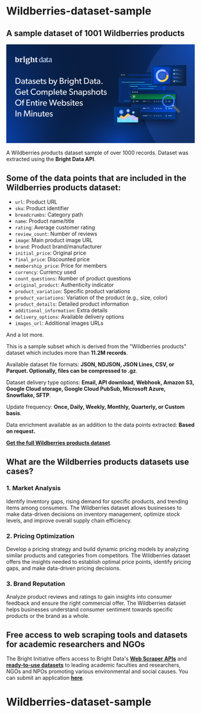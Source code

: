 # Wildberries-dataset-sample

<h2>A sample dataset of 1001 Wildberries products</h2>

![Wildberries products dataset header](https://github.com/luminati-io/Webmotors-dataset-sample/blob/main/Webmotors-dataset.png)

A Wildberries products dataset sample of over 1000 records. Dataset was extracted using the <b>Bright Data API</b>.

<h2>Some of the data points that are included in the Wildberries products dataset:</h2>

* ```url```: Product URL  
* ```sku```: Product identifier  
* ```breadcrumbs```: Category path  
* ```name```: Product name/title  
* ```rating```: Average customer rating  
* ```review_count```: Number of reviews  
* ```image```: Main product image URL  
* ```brand```: Product brand/manufacturer  
* ```initial_price```: Original price  
* ```final_price```: Discounted price  
* ```membership_price```: Price for members  
* ```currency```: Currency used  
* ```count_questions```: Number of product questions  
* ```original_product```: Authenticity indicator  
* ```product_variation```: Specific product variations  
* ```product_variations```: Variation of the product (e.g., size, color)  
* ```product_details```: Detailed product information  
* ```additional_information```: Extra details  
* ```delivery_options```: Available delivery options  
* ```images_url```: Additional images URLs  

And a lot more.

This is a sample subset which is derived from the "Wildberries products"
dataset which includes more than <b>11.2M records</b>.

Available dataset file formats: <b>JSON, NDJSON, JSON Lines, CSV, or Parquet. Optionally, files can be compressed to .gz</b>.

Dataset delivery type options: <b>Email, API download, Webhook, Amazon S3, Google Cloud storage, Google Cloud PubSub, Microsoft Azure, Snowflake, SFTP</b>.

Update frequency: <b>Once, Daily, Weekly, Monthly, Quarterly, or Custom basis</b>.

Data enrichment available as an addition to the data points extracted: <b>Based on request.</b>

<b>[Get the full Wildberries products dataset](https://brightdata.com/products/datasets/ecommerce/wildberries)</b>.

<h2>What are the Wildberries products datasets use cases?</h2>

<h3>1. Market Analysis</h3>
Identify inventory gaps, rising demand for specific products, and trending items among consumers. The Wildberries dataset allows businesses to make data-driven decisions on inventory management, optimize stock levels, and improve overall supply chain efficiency.

<h3>2. Pricing Optimization</h3>
Develop a pricing strategy and build dynamic pricing models by analyzing similar products and categories from competitors. The Wildberries dataset offers the insights needed to establish optimal price points, identify pricing gaps, and make data-driven pricing decisions.

<h3>3. Brand Reputation</h3>
Analyze product reviews and ratings to gain insights into consumer feedback and ensure the right commercial offer. The Wildberries dataset helps businesses understand consumer sentiment towards specific products or the brand as a whole.

<h2>Free access to web scraping tools and datasets for academic researchers and NGOs</h2>

The Bright Initiative offers access to Bright Data's <b>[Web Scraper APIs](https://brightdata.com/products/web-scraper)</b> and <b>[ready-to-use datasets](https://brightdata.com/products/datasets)</b> to leading academic faculties and researchers, NGOs and NPOs promoting various environmental and social causes. You can submit an application <b>[here](https://brightinitiative.com)</b>.
# Wildberries-dataset-sample
